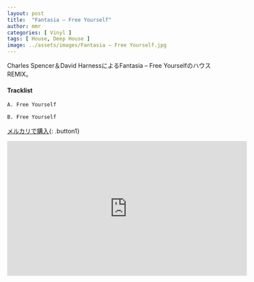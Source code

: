 ```yaml
---
layout: post
title:  "Fantasia – Free Yourself"
author: mmr
categories: [ Vinyl ]
tags: [ House, Deep House ]
image: ../assets/images/Fantasia – Free Yourself.jpg
---
```


Charles Spencer＆David HarnessによるFantasia – Free YourselfのハウスREMIX。

#### Tracklist
```md
A. Free Yourself

B. Free Yourself
```

[メルカリで購入](https://jp.mercari.com/item/m69660519170?afid=6142608987){: .button1}

<iframe width="560" height="315" src="https://www.youtube.com/embed/9UIqymk5mBI?si=7yAb1n4XuCGHd7O5" title="YouTube video player" frameborder="0" allow="accelerometer; autoplay; clipboard-write; encrypted-media; gyroscope; picture-in-picture; web-share" referrerpolicy="strict-origin-when-cross-origin" allowfullscreen></iframe>